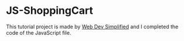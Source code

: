 # JS-ShoppingCart

This tutorial project is made by [Web Dev Simplified](https://www.youtube.com/watch?v=YeFzkC2awTM) and I completed the code of the JavaScript file.